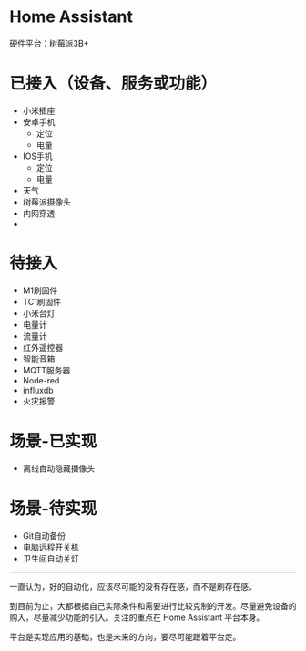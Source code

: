 # Home Assistant

硬件平台：树莓派3B+


# 已接入（设备、服务或功能）
- 小米插座
- 安卓手机
  - 定位
  - 电量
- IOS手机
  - 定位
  - 电量
- 天气
- 树莓派摄像头
- 内网穿透
- 

# 待接入
- M1刷固件
- TC1刷固件
- 小米台灯
- 电量计
- 流量计
- 红外遥控器
- 智能音箱
- MQTT服务器
- Node-red
- influxdb
- 火灾报警

# 场景-已实现
- 离线自动隐藏摄像头

# 场景-待实现
- Git自动备份
- 电脑远程开关机
- 卫生间自动关灯

***

一直认为，好的自动化，应该尽可能的没有存在感，而不是刷存在感。

到目前为止，大都根据自己实际条件和需要进行比较克制的开发。尽量避免设备的购入，尽量减少功能的引入。关注的重点在 Home Assistant 平台本身。

平台是实现应用的基础，也是未来的方向，要尽可能跟着平台走。


